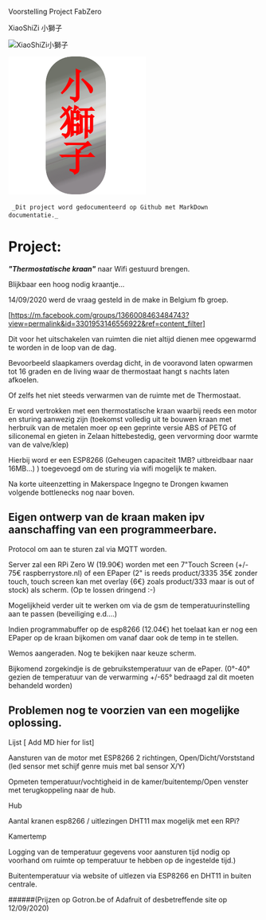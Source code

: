 Voorstelling Project FabZero 

XiaoShiZi 小獅子

![XiaoShiZi小獅子]({{site.baseurl}}/assets/小獅子.png)

![XiaoShiZi小獅子]({{site.baseurl}}/../../assets/小獅子.png)

```note
 _Dit project word gedocumenteerd op Github met MarkDown documentatie._
```

# Project:

**_"Thermostatische kraan"_** naar Wifi gestuurd brengen.


Blijkbaar een hoog nodig kraantje...

14/09/2020 werd de vraag gesteld in de make in Belgium fb groep.

[https://m.facebook.com/groups/1366008463484743?view=permalink&id=3301953146556922&ref=content_filter]

Dit voor het uitschakelen van ruimten die niet altijd dienen mee opgewarmd te worden in de loop van de dag.

Bevoorbeeld slaapkamers overdag dicht, in de vooravond laten opwarmen tot 16 graden en de living waar de thermostaat hangt s nachts laten afkoelen.

Of zelfs het niet steeds verwarmen van de ruimte met de Thermostaat.

Er word vertrokken met een thermostatische kraan waarbij reeds een motor en sturing aanwezig zijn (toekomst volledig uit te bouwen kraan met herbruik van de metalen moer op een geprinte versie ABS of PETG of siliconemal en gieten in Zelaan hittebestedig, geen vervorming door warmte van de valve/klep)

Hierbij word er een ESP8266 (Geheugen capaciteit 1MB? uitbreidbaar naar 16MB...) ) toegevoegd om de sturing via wifi mogelijk te maken.

Na korte uiteenzetting in Makerspace Ingegno te Drongen kwamen volgende bottlenecks nog naar boven.

Eigen ontwerp van de kraan maken ipv aanschaffing van een programmeerbare. 
   -

Protocol om aan te sturen zal via MQTT worden.

Server zal een RPi Zero W (19.90€) worden met een 7"Touch Screen (+/- 75€ raspberrystore.nl) of een EPaper (2" is reeds product/3335 35€ zonder touch, touch screen kan met overlay {6€} zoals product/333 maar is out of stock) als scherm. (Op te lossen dringend :-)  

Mogelijkheid verder uit te werken om via de gsm de temperatuurinstelling aan te passen (beveiliging e.d....)

Indien programmabuffer op de esp8266 (12.04€) het toelaat kan er nog een EPaper op de kraan bijkomen om vanaf daar ook de temp in te stellen.

Wemos aangeraden. Nog te bekijken naar keuze scherm.

Bijkomend zorgekindje is de gebruikstemperatuur van de ePaper. (0°-40° gezien de temperatuur van de verwarming +/-65° bedraagd zal dit moeten behandeld worden)

## Problemen nog te voorzien van een mogelijke oplossing.

Lijst [ Add MD hier for list]

Aansturen van de motor met ESP8266 2 richtingen, Open/Dicht/Vorststand (led sensor met schijf genre muis met bal sensor X/Y)

Opmeten temperatuur/vochtigheid in de kamer/buitentemp/Open venster met terugkoppeling naar de hub.

Hub 

Aantal kranen esp8266 / uitlezingen DHT11 max mogelijk met een RPi?

Kamertemp

Logging van de temperatuur gegevens voor aansturen tijd nodig op voorhand om ruimte op temperatuur te hebben op de ingestelde tijd.)

Buitentemperatuur via website of uitlezen via ESP8266 en DHT11 in buiten centrale.



######(Prijzen op Gotron.be of Adafruit of desbetreffende site op 12/09/2020)

